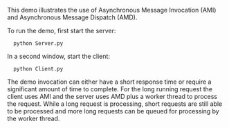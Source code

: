 This demo illustrates the use of Asynchronous Message Invocation (AMI)
and Asynchronous Message Dispatch (AMD).

To run the demo, first start the server:

      python Server.py

In a second window, start the client:

      python Client.py

The demo invocation can either have a short response time or require a
significant amount of time to complete. For the long running request
the client uses AMI and the server uses AMD plus a worker thread to
process the request. While a long request is processing, short
requests are still able to be processed and more long requests can be
queued for processing by the worker thread.
